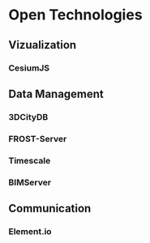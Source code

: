 # Open Technologies
## Vizualization
### CesiumJS
## Data Management
### 3DCityDB
### FROST-Server
### Timescale
### BIMServer
## Communication
### Element.io
